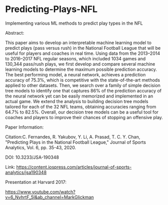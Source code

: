 # Predicting-Plays-NFL
Implementing various ML methods to predict play types in the NFL

Abstract:

This paper aims to develop an interpretable machine learning model to predict plays (pass versus rush) in the National Football League that will be useful for players and coaches in real time. Using data from the 2013–2014 to 2016–2017 NFL regular seasons, which included 1034 games and 130,344 pass/rush plays, we first develop and compare several machine learning models to determine the maximum possible prediction accuracy. The best performing model, a neural network, achieves a prediction accuracy of 75.3%, which is competitive with the state-of-the-art methods applied to other datasets. Then, we search over a family of simple decision tree models to identify one that captures 86% of the prediction accuracy of the neural network yet can be easily memorized and implemented in an actual game. We extend the analysis to building decision tree models tailored for each of the 32 NFL teams, obtaining accuracies ranging from 64.7% to 82.5%. Overall, our decision tree models can be a useful tool for coaches and players to improve their chances of stopping an offensive play.

Paper Information: 

Citation:C. Fernandes, R. Yakubov, Y. Li, A. Prasad, T. C. Y. Chan, "Predicting Plays in the National Football League," Journal of Sports Analytics, Vol. 6, pp. 35-43, 2020.

DOI: 10.3233/JSA-190348

Link: https://content.iospress.com/articles/journal-of-sports-analytics/jsa190348

Presentation at Harvard 2017:

https://www.youtube.com/watch?v=6_NvhrtF_5I&ab_channel=MarkGlickman
